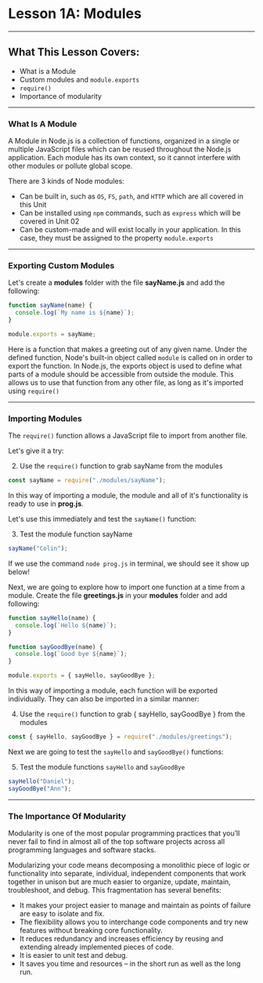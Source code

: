 # Lesson 1A: Modules

---

## What This Lesson Covers:

- What is a Module
- Custom modules and `module.exports`
- `require()`
- Importance of modularity

---

### What Is A Module

A Module in Node.js is a collection of functions, organized in a single or multiple JavaScript files which can be reused throughout the Node.js application. Each module has its own context, so it cannot interfere with other modules or pollute global scope.

There are 3 kinds of Node modules:

- Can be built in, such as `OS`, `FS`, `path`, and `HTTP` which are all covered in this Unit
- Can be installed using `npm` commands, such as `express` which will be covered in Unit 02
- Can be custom-made and will exist locally in your application. In this case, they must be assigned to the property `module.exports`

---

### Exporting Custom Modules

Let's create a **modules** folder with the file **sayName.js** and add the following:

```js
function sayName(name) {
  console.log(`My name is ${name}`);
}

module.exports = sayName;
```

Here is a function that makes a greeting out of any given name. Under the defined function, Node's built-in object called `module` is called on in order to export the function. In Node.js, the exports object is used to define what parts of a module should be accessible from outside the module. This allows us to use that function from any other file, as long as it's imported using `require()`

---

### Importing Modules

The `require()` function allows a JavaScript file to import from another file.

Let's give it a try:

2. Use the `require()` function to grab sayName from the modules

```js
const sayName = require("./modules/sayName");
```

In this way of importing a module, the module and all of it's functionality is ready to use in **prog.js**.

Let's use this immediately and test the `sayName()` function:

3. Test the module function sayName

```js
sayName("Colin");
```

If we use the command `node prog.js` in terminal, we should see it show up below!

Next, we are going to explore how to import one function at a time from a module. Create the file **greetings.js** in your **modules** folder and add following:

```js
function sayHello(name) {
  console.log(`Hello ${name}`);
}

function sayGoodBye(name) {
  console.log(`Good bye ${name}`);
}

module.exports = { sayHello, sayGoodBye };
```

In this way of importing a module, each function will be exported individually. They can also be imported in a similar manner:

4. Use the `require()` function to grab { sayHello, sayGoodBye } from the modules

```js
const { sayHello, sayGoodBye } = require("./modules/greetings");
```

Next we are going to test the `sayHello` and `sayGoodBye()` functions:

5. Test the module functions `sayHello` and `sayGoodBye`

```js
sayHello("Daniel");
sayGoodBye("Ann");
```

---

### The Importance Of Modularity

Modularity is one of the most popular programming practices that you’ll never fail to find in almost all of the top software projects across all programming languages and software stacks.

Modularizing your code means decomposing a monolithic piece of logic or functionality into separate, individual, independent components that work together in unison but are much easier to organize, update, maintain, troubleshoot, and debug. This fragmentation has several benefits:

- It makes your project easier to manage and maintain as points of failure are easy to isolate and fix.
- The flexibility allows you to interchange code components and try new features without breaking core functionality.
- It reduces redundancy and increases efficiency by reusing and extending already implemented pieces of code.
- It is easier to unit test and debug.
- It saves you time and resources – in the short run as well as the long run.
